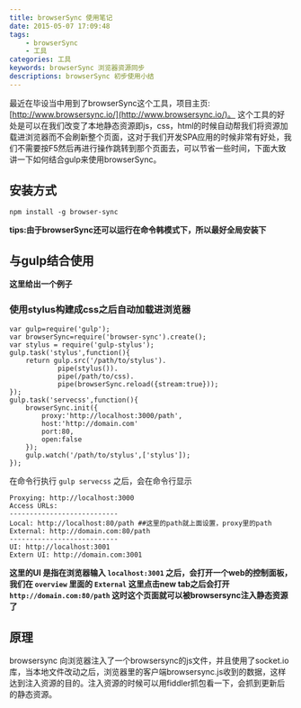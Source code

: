 ```yaml
---
title: browserSync 使用笔记
date: 2015-05-07 17:09:48
tags: 
	- browserSync
	- 工具
categories: 工具
keywords: browserSync 浏览器资源同步
descriptions: browserSync 初步使用小结
---
```

最近在毕设当中用到了browserSync这个工具，项目主页:[http://www.browsersync.io/](http://www.browsersync.io/)。
这个工具的好处是可以在我们改变了本地静态资源即js，css，html的时候自动帮我们将资源加载进浏览器而不会刷新整个页面，这对于我们开发SPA应用的时候非常有好处，我们不需要按F5然后再进行操作跳转到那个页面去，可以节省一些时间，下面大致讲一下如何结合gulp来使用browserSync。

## 安装方式
	npm install -g browser-sync
__tips:由于browserSync还可以运行在命令韩模式下，所以最好全局安装下__

## 与gulp结合使用
__这里给出一个例子__
### 使用stylus构建成css之后自动加载进浏览器
	
	var gulp=require('gulp');
	var browserSync=require('browser-sync').create();
	var stylus = require('gulp-stylus');
	gulp.task('stylus',function(){
		return gulp.src('/path/to/stylus').
				pipe(stylus()).
				pipe(/path/to/css).
				pipe(browserSync.reload({stream:true}));
	});
	gulp.task('servecss',function(){
		browserSync.init({
			proxy:'http://localhost:3000/path',
			host:'http://domain.com'
			port:80,
			open:false		
		});
		gulp.watch('/path/to/stylus',['stylus']);
	});
在命令行执行 ` gulp servecss ` 之后，会在命令行显示
	
	Proxying: http://localhost:3000
	Access URLs:
	---------------------------
	Local: http://localhost:80/path ##这里的path就上面设置，proxy里的path
	External: http://domain.com:80/path
	---------------------------
	UI: http://localhost:3001
	Extern UI: http://domain.com:3001
__这里的UI 是指在浏览器输入 `localhost:3001` 之后，会打开一个web的控制面板，我们在 `overview` 里面的 `External` 这里点击new tab之后会打开 `http://domain.com:80/path`
这时这个页面就可以被browsersync注入静态资源了__

## 原理
browsersync 向浏览器注入了一个browsersync的js文件，并且使用了socket.io库，当本地文件改动之后，浏览器里的客户端browsersync.js收到的数据，这样达到注入资源的目的。注入资源的时候可以用fiddler抓包看一下，会抓到更新后的静态资源。